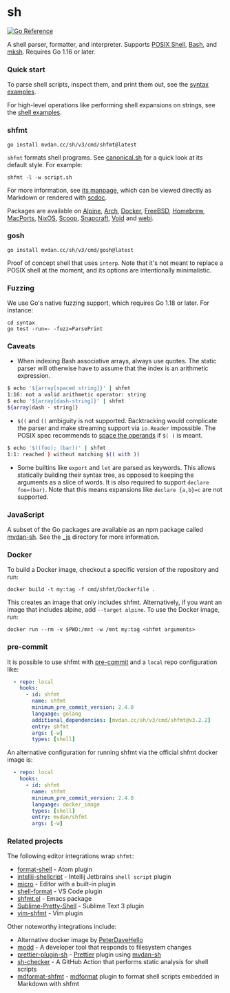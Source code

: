 # sh

[![Go Reference](https://pkg.go.dev/badge/mvdan.cc/sh/v3.svg)](https://pkg.go.dev/mvdan.cc/sh/v3)

A shell parser, formatter, and interpreter. Supports [POSIX Shell], [Bash], and
[mksh]. Requires Go 1.16 or later.

### Quick start

To parse shell scripts, inspect them, and print them out, see the [syntax
examples](https://pkg.go.dev/mvdan.cc/sh/v3/syntax#pkg-examples).

For high-level operations like performing shell expansions on strings, see the
[shell examples](https://pkg.go.dev/mvdan.cc/sh/v3/shell#pkg-examples).

### shfmt

	go install mvdan.cc/sh/v3/cmd/shfmt@latest

`shfmt` formats shell programs. See [canonical.sh](syntax/canonical.sh) for a
quick look at its default style. For example:

	shfmt -l -w script.sh

For more information, see [its manpage](cmd/shfmt/shfmt.1.scd), which can be
viewed directly as Markdown or rendered with [scdoc].

Packages are available on [Alpine], [Arch], [Docker], [FreeBSD], [Homebrew],
[MacPorts], [NixOS], [Scoop], [Snapcraft], [Void] and [webi].

### gosh

	go install mvdan.cc/sh/v3/cmd/gosh@latest

Proof of concept shell that uses `interp`. Note that it's not meant to replace a
POSIX shell at the moment, and its options are intentionally minimalistic.

### Fuzzing

We use Go's native fuzzing support, which requires Go 1.18 or later. For instance:

	cd syntax
	go test -run=- -fuzz=ParsePrint

### Caveats

* When indexing Bash associative arrays, always use quotes. The static parser
  will otherwise have to assume that the index is an arithmetic expression.

```sh
$ echo '${array[spaced string]}' | shfmt
1:16: not a valid arithmetic operator: string
$ echo '${array[dash-string]}' | shfmt
${array[dash - string]}
```

* `$((` and `((` ambiguity is not supported. Backtracking would complicate the
  parser and make streaming support via `io.Reader` impossible. The POSIX spec
  recommends to [space the operands][posix-ambiguity] if `$( (` is meant.

```sh
$ echo '$((foo); (bar))' | shfmt
1:1: reached ) without matching $(( with ))
```

* Some builtins like `export` and `let` are parsed as keywords.
  This allows statically building their syntax tree,
  as opposed to keeping the arguments as a slice of words.
  It is also required to support `declare foo=(bar)`.
  Note that this means expansions like `declare {a,b}=c` are not supported.

### JavaScript

A subset of the Go packages are available as an npm package called [mvdan-sh].
See the [_js](_js) directory for more information.

### Docker

To build a Docker image, checkout a specific version of the repository and run:

	docker build -t my:tag -f cmd/shfmt/Dockerfile .

This creates an image that only includes shfmt. Alternatively, if you want an
image that includes alpine, add `--target alpine`.
To use the Docker image, run:

	docker run --rm -v $PWD:/mnt -w /mnt my:tag <shfmt arguments>

### pre-commit

It is possible to use shfmt with [pre-commit][pre-commit] and a `local`
repo configuration like:

```yaml
  - repo: local
    hooks:
      - id: shfmt
        name: shfmt
        minimum_pre_commit_version: 2.4.0
        language: golang
        additional_dependencies: [mvdan.cc/sh/v3/cmd/shfmt@v3.2.2]
        entry: shfmt
        args: [-w]
        types: [shell]
```

An alternative configuration for running shfmt via the official shfmt docker image is:

```yaml
  - repo: local
    hooks:
      - id: shfmt
        name: shfmt
        minimum_pre_commit_version: 2.4.0
        language: docker_image
        types: [shell]
        entry: mvdan/shfmt
        args: [-w]
```

### Related projects

The following editor integrations wrap `shfmt`:

- [format-shell] - Atom plugin
- [intellij-shellcript] - Intellij Jetbrains `shell script` plugin
- [micro] - Editor with a built-in plugin
- [shell-format] - VS Code plugin
- [shfmt.el] - Emacs package
- [Sublime-Pretty-Shell] - Sublime Text 3 plugin
- [vim-shfmt] - Vim plugin

Other noteworthy integrations include:

- Alternative docker image by [PeterDaveHello][dockerized-peterdavehello]
- [modd] - A developer tool that responds to filesystem changes
- [prettier-plugin-sh] - [Prettier] plugin using [mvdan-sh]
- [sh-checker] - A GitHub Action that performs static analysis for shell scripts
- [mdformat-shfmt] - [mdformat] plugin to format shell scripts embedded in Markdown with shfmt

[alpine]: https://pkgs.alpinelinux.org/packages?name=shfmt
[arch]: https://www.archlinux.org/packages/community/x86_64/shfmt/
[bash]: https://www.gnu.org/software/bash/
[docker]: https://hub.docker.com/r/mvdan/shfmt/
[dockerized-peterdavehello]: https://github.com/PeterDaveHello/dockerized-shfmt/
[editorconfig]: https://editorconfig.org/
[examples]: https://pkg.go.dev/mvdan.cc/sh/v3/syntax#pkg-examples
[format-shell]: https://atom.io/packages/format-shell
[freebsd]: https://www.freshports.org/devel/shfmt
[homebrew]: https://formulae.brew.sh/formula/shfmt
[intellij-shellcript]: https://www.jetbrains.com/help/idea/shell-scripts.html
[macports]: https://ports.macports.org/port/shfmt/summary
[mdformat-shfmt]: https://github.com/hukkinj1/mdformat-shfmt
[mdformat]: https://github.com/executablebooks/mdformat
[micro]: https://micro-editor.github.io/
[mksh]: http://www.mirbsd.org/mksh.htm
[modd]: https://github.com/cortesi/modd
[mvdan-sh]: https://www.npmjs.com/package/mvdan-sh
[nixos]: https://github.com/NixOS/nixpkgs/blob/HEAD/pkgs/tools/text/shfmt/default.nix
[posix shell]: https://pubs.opengroup.org/onlinepubs/9699919799/utilities/V3_chap02.html
[posix-ambiguity]: https://pubs.opengroup.org/onlinepubs/9699919799/utilities/V3_chap02.html#tag_18_06_03
[pre-commit]: https://pre-commit.com
[prettier-plugin-sh]: https://github.com/rx-ts/prettier/tree/master/packages/sh
[prettier]: https://prettier.io
[scdoc]: https://sr.ht/~sircmpwn/scdoc/
[scoop]: https://github.com/ScoopInstaller/Main/blob/HEAD/bucket/shfmt.json
[sh-checker]: https://github.com/luizm/action-sh-checker
[shell-format]: https://marketplace.visualstudio.com/items?itemName=foxundermoon.shell-format
[shfmt.el]: https://github.com/purcell/emacs-shfmt/
[snapcraft]: https://snapcraft.io/shfmt
[sublime-pretty-shell]: https://github.com/aerobounce/Sublime-Pretty-Shell
[vim-shfmt]: https://github.com/z0mbix/vim-shfmt
[void]: https://github.com/void-linux/void-packages/blob/HEAD/srcpkgs/shfmt/template
[webi]: https://webinstall.dev/shfmt/
